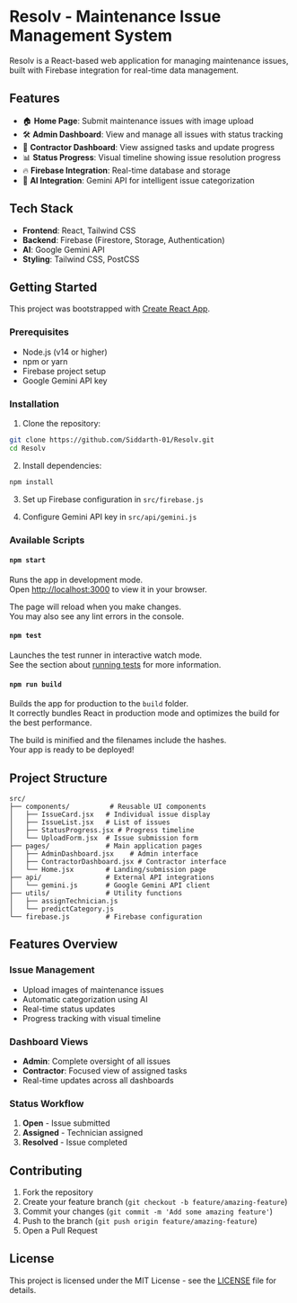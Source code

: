 # Resolv - Maintenance Issue Management System

Resolv is a React-based web application for managing maintenance issues, built with Firebase integration for real-time data management.

## Features

- 🏠 **Home Page**: Submit maintenance issues with image upload
- 🛠 **Admin Dashboard**: View and manage all issues with status tracking
- 👷 **Contractor Dashboard**: View assigned tasks and update progress
- 📊 **Status Progress**: Visual timeline showing issue resolution progress
- 🔥 **Firebase Integration**: Real-time database and storage
- 🤖 **AI Integration**: Gemini API for intelligent issue categorization

## Tech Stack

- **Frontend**: React, Tailwind CSS
- **Backend**: Firebase (Firestore, Storage, Authentication)
- **AI**: Google Gemini API
- **Styling**: Tailwind CSS, PostCSS

## Getting Started

This project was bootstrapped with [Create React App](https://github.com/facebook/create-react-app).

### Prerequisites

- Node.js (v14 or higher)
- npm or yarn
- Firebase project setup
- Google Gemini API key

### Installation

1. Clone the repository:

```bash
git clone https://github.com/Siddarth-01/Resolv.git
cd Resolv
```

2. Install dependencies:

```bash
npm install
```

3. Set up Firebase configuration in `src/firebase.js`

4. Configure Gemini API key in `src/api/gemini.js`

### Available Scripts

#### `npm start`

Runs the app in development mode.\
Open [http://localhost:3000](http://localhost:3000) to view it in your browser.

The page will reload when you make changes.\
You may also see any lint errors in the console.

#### `npm test`

Launches the test runner in interactive watch mode.\
See the section about [running tests](https://facebook.github.io/create-react-app/docs/running-tests) for more information.

#### `npm run build`

Builds the app for production to the `build` folder.\
It correctly bundles React in production mode and optimizes the build for the best performance.

The build is minified and the filenames include the hashes.\
Your app is ready to be deployed!

## Project Structure

```
src/
├── components/          # Reusable UI components
│   ├── IssueCard.jsx   # Individual issue display
│   ├── IssueList.jsx   # List of issues
│   ├── StatusProgress.jsx # Progress timeline
│   └── UploadForm.jsx  # Issue submission form
├── pages/              # Main application pages
│   ├── AdminDashboard.jsx    # Admin interface
│   ├── ContractorDashboard.jsx # Contractor interface
│   └── Home.jsx        # Landing/submission page
├── api/                # External API integrations
│   └── gemini.js       # Google Gemini API client
├── utils/              # Utility functions
│   ├── assignTechnician.js
│   └── predictCategory.js
└── firebase.js         # Firebase configuration
```

## Features Overview

### Issue Management

- Upload images of maintenance issues
- Automatic categorization using AI
- Real-time status updates
- Progress tracking with visual timeline

### Dashboard Views

- **Admin**: Complete oversight of all issues
- **Contractor**: Focused view of assigned tasks
- Real-time updates across all dashboards

### Status Workflow

1. **Open** - Issue submitted
2. **Assigned** - Technician assigned
3. **Resolved** - Issue completed

## Contributing

1. Fork the repository
2. Create your feature branch (`git checkout -b feature/amazing-feature`)
3. Commit your changes (`git commit -m 'Add some amazing feature'`)
4. Push to the branch (`git push origin feature/amazing-feature`)
5. Open a Pull Request

## License

This project is licensed under the MIT License - see the [LICENSE](LICENSE) file for details.
